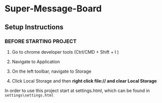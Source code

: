 # Super-Message-Board

## **Setup Instructions**

### **BEFORE STARTING PROJECT**
1. Go to chrome developer tools (Ctrl/CMD + Shift + I )

2. Navigate to Application

3. On the left toolbar, navigate to Storage 

4. Click Local Storage and then **right click file://  and clear Local Storage**


In order to use this project start at settings.html, which can be found in `settings\settings.html`

